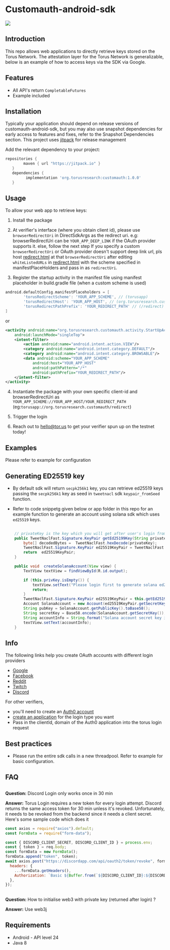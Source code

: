 # Customauth-android-sdk

[![](https://jitpack.io/v/org.torusresearch/customauth.svg)](https://jitpack.io/#org.torusresearch/customauth)

## Introduction

This repo allows web applications to directly retrieve keys stored on the Torus Network. The attestation layer for the Torus Network is generalizable, below is an example of how to access keys via the SDK via Google.

## Features

- All API's return `CompletableFutures`
- Example included

## Installation

Typically your application should depend on release versions of customauth-android-sdk, but you may also use snapshot dependencies for early access to features and fixes, refer to the Snapshot Dependencies section.
This project uses [jitpack](https://jitpack.io/docs/) for release management

Add the relevant dependency to your project:

```groovy
repositories {
        maven { url "https://jitpack.io" }
   }
   dependencies {
         implementation 'org.torusresearch:customauth:1.0.0'
   }
```

## Usage

To allow your web app to retrieve keys:

1. Install the package

2. At verifier's interface (where you obtain client id), please use `browserRedirectUri` in DirectSdkArgs as the redirect uri. 
e.g: browserRedirectUri can be `YOUR_APP_DEEP_LINK` if the OAuth provider supports it. else, follow the next step
If you specify a custom `browserRedirectUri` or OAuth provider doesn't support deep link url, 
pls host [redirect.html](customauth/src/main/java/org/torusresearch/customauth/activity/redirect.html) at that `browserRedirectUri` 
after editing `whiteListedURLs` in [redirect.html](customauth/src/main/java/org/torusresearch/customauth/activity/redirect.html) with the scheme specified in manifestPlaceHolders
and pass in as `redirectUri`.

3. Register the startup activity in the manifest file using manifest placeholder in build.gradle file (when a custom scheme is used)

```groovy
android.defaultConfig.manifestPlaceholders = [
        'torusRedirectScheme': 'YOUR_APP_SCHEME', // (torusapp)
        'torusRedirectHost': 'YOUR_APP_HOST', // (org.torusresearch.customauth)
        'torusRedirectPathPrefix': 'YOUR_REDIRECT_PATH' // (/redirect)
]
```
or

```xml
<activity android:name="org.torusresearch.customauth.activity.StartUpActivity"
    android:launchMode="singleTop">
    <intent-filter>
        <action android:name="android.intent.action.VIEW"/>
        <category android:name="android.intent.category.DEFAULT"/>
        <category android:name="android.intent.category.BROWSABLE"/>
        <data android:scheme="YOUR_APP_SCHEME"
            android:host="YOUR_APP_HOST"
            android:pathPattern="/*"
            android:pathPrefix="YOUR_REDIRECT_PATH"/>
    </intent-filter>
</activity>
```

4. Instantiate the package with your own specific client-id and browserRedirectUri as `YOUR_APP_SCHEME://YOUR_APP_HOST/YOUR_REDIRECT_PATH` (eg:`torusapp://org.torusresearch.customauth/redirect`)

5. Trigger the login

6. Reach out to hello@tor.us to get your verifier spun up on the testnet today!

## Examples

Please refer to example for configuration

## Generating ED25519 key

- By default sdk will return `secpk256k1` key, you can retrieve ed25519 keys passing the `secpk256k1` key as seed
  in `tweetnacl` sdk `keypair_fromSeed` function. 



- Refer to code snippetg given below or app folder in this repo for an example function to generate an account using solana sdk which uses `ed25519` keys.

```java
    
    // privateKey is the key which you will get after user's login from customauth-android-sdk
    public TweetNaclFast.Signature.KeyPair getEd25199Key(String privateKey) {
        byte[] decodedBytes =  TweetNaclFast.hexDecode(privateKey);
        TweetNaclFast.Signature.KeyPair ed25519KeyPair = TweetNaclFast.Signature.keyPair_fromSeed(decodedBytes);
        return  ed25519KeyPair;
    }

    public void  createSolanaAccount(View view) {
        TextView textView = findViewById(R.id.output);

        if (this.privKey.isEmpty()) {
            textView.setText("Please login first to generate solana ed25519 key pair");
            return;
        }
        TweetNaclFast.Signature.KeyPair ed25519KeyPair = this.getEd25199Key(this.privKey);
        Account SolanaAccount = new Account(ed25519KeyPair.getSecretKey());
        String pubKey = SolanaAccount.getPublicKey().toBase58();
        String secretKey = Base58.encode(SolanaAccount.getSecretKey());
        String accountInfo = String.format("Solana account secret key is %s and public Key %s",secretKey, pubKey);
        textView.setText(accountInfo);
    }

```


## Info

The following links help you create OAuth accounts with different login providers

- [Google](https://support.google.com/googleapi/answer/6158849)
- [Facebook](https://developers.facebook.com/docs/apps)
- [Reddit](https://github.com/reddit-archive/reddit/wiki/oauth2)
- [Twitch](https://dev.twitch.tv/docs/authentication/#registration)
- [Discord](https://discord.com/developers/docs/topics/oauth2)

For other verifiers,

- you'll need to create an [Auth0 account](https://auth0.com/)
- [create an application](https://auth0.com/docs/connections) for the login type you want
- Pass in the clientId, domain of the Auth0 application into the torus login request

## Best practices

- Please run the entire sdk calls in a new threadpool. Refer to example for basic configuration.

## FAQ

##

**Question:** Discord Login only works once in 30 min

**Answer:**
Torus Login requires a new token for every login attempt. Discord returns the same access token for 30 min unless it's revoked. Unfortunately, it needs to be revoked from the backend since it needs a client secret. Here's some sample code which does it

```js
const axios = require("axios").default;
const FormData = require("form-data");

const { DISCORD_CLIENT_SECRET, DISCORD_CLIENT_ID } = process.env;
const { token } = req.body;
const formData = new FormData();
formData.append("token", token);
await axios.post("https://discordapp.com/api/oauth2/token/revoke", formData, {
  headers: {
    ...formData.getHeaders(),
    Authorization: `Basic ${Buffer.from(`${DISCORD_CLIENT_ID}:${DISCORD_CLIENT_SECRET}`, "binary").toString("base64")}`,
  },
});
```

##

**Question:** How to initialise web3 with private key (returned after login) ?

**Answer:**
Use web3j

## Requirements

- Android - API level 24
- Java 8

